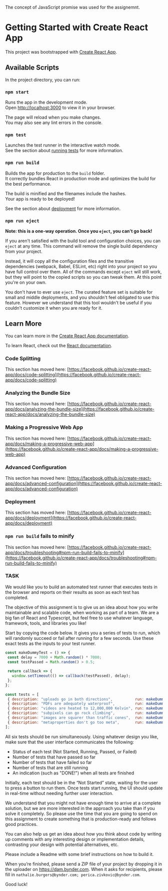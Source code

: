 The concept of JavaScript promise was used for the assignemnt.



# Getting Started with Create React App

This project was bootstrapped with [Create React App](https://github.com/facebook/create-react-app).

## Available Scripts

In the project directory, you can run:

### `npm start`

Runs the app in the development mode.\
Open [http://localhost:3000](http://localhost:3000) to view it in your browser.

The page will reload when you make changes.\
You may also see any lint errors in the console.

### `npm test`

Launches the test runner in the interactive watch mode.\
See the section about [running tests](https://facebook.github.io/create-react-app/docs/running-tests) for more information.

### `npm run build`

Builds the app for production to the `build` folder.\
It correctly bundles React in production mode and optimizes the build for the best performance.

The build is minified and the filenames include the hashes.\
Your app is ready to be deployed!

See the section about [deployment](https://facebook.github.io/create-react-app/docs/deployment) for more information.

### `npm run eject`

**Note: this is a one-way operation. Once you `eject`, you can't go back!**

If you aren't satisfied with the build tool and configuration choices, you can `eject` at any time. This command will remove the single build dependency from your project.

Instead, it will copy all the configuration files and the transitive dependencies (webpack, Babel, ESLint, etc) right into your project so you have full control over them. All of the commands except `eject` will still work, but they will point to the copied scripts so you can tweak them. At this point you're on your own.

You don't have to ever use `eject`. The curated feature set is suitable for small and middle deployments, and you shouldn't feel obligated to use this feature. However we understand that this tool wouldn't be useful if you couldn't customize it when you are ready for it.

## Learn More

You can learn more in the [Create React App documentation](https://facebook.github.io/create-react-app/docs/getting-started).

To learn React, check out the [React documentation](https://reactjs.org/).

### Code Splitting

This section has moved here: [https://facebook.github.io/create-react-app/docs/code-splitting](https://facebook.github.io/create-react-app/docs/code-splitting)

### Analyzing the Bundle Size

This section has moved here: [https://facebook.github.io/create-react-app/docs/analyzing-the-bundle-size](https://facebook.github.io/create-react-app/docs/analyzing-the-bundle-size)

### Making a Progressive Web App

This section has moved here: [https://facebook.github.io/create-react-app/docs/making-a-progressive-web-app](https://facebook.github.io/create-react-app/docs/making-a-progressive-web-app)

### Advanced Configuration

This section has moved here: [https://facebook.github.io/create-react-app/docs/advanced-configuration](https://facebook.github.io/create-react-app/docs/advanced-configuration)

### Deployment

This section has moved here: [https://facebook.github.io/create-react-app/docs/deployment](https://facebook.github.io/create-react-app/docs/deployment)

### `npm run build` fails to minify

This section has moved here: [https://facebook.github.io/create-react-app/docs/troubleshooting#npm-run-build-fails-to-minify](https://facebook.github.io/create-react-app/docs/troubleshooting#npm-run-build-fails-to-minify)




### TASK

We would like you to build an automated test runner that executes tests in the 
browser and reports on their results as soon as each test has completed.
 
The objective of this assignment is to give us an idea about how you write maintainable and 
scalable code, when working as part of a team. We are a big fan of React and Typescript, but feel 
free to use whatever language, framework, tools, and libraries you like!

Start by copying the code below. It gives you a series of tests to run, which will randomly succeed 
or fail after running for a few seconds. Use these exact tests as the inputs to your test runner.


```javascript
const makeDummyTest = () => {
 const delay = 7000 + Math.random() * 7000;
 const testPassed = Math.random() > 0.5;
 
 return callback => {
   window.setTimeout(() => callback(testPassed), delay);
 };
};
 
const tests = [
 { description: "uploads go in both directions",          run: makeDummyTest() },
 { description: "PDFs are adequately waterproof",         run: makeDummyTest() },
 { description: "videos are heated to 12,000,000 Kelvin", run: makeDummyTest() },
 { description: "subpixels can go rock climbing",         run: makeDummyTest() },
 { description: "images are squarer than traffic cones",  run: makeDummyTest() },
 { description: "metaproperties don't go too meta",       run: makeDummyTest() },
];
```

 
All six tests should be run simultaneously. Using whatever design you like, make sure
that the user interface communicates the following:
 
- Status of each test (Not Started, Running, Passed, or Failed)
- Number of tests that have passed so far
- Number of tests that have failed so far
- Number of tests that are still running
- An indication (such as "DONE!") when all tests are finished 
 
Initially, each test should be in the “Not Started” state, waiting for the user to
press a button to run them. Once tests start running, the UI should update in
real-time without needing further user interaction.
 
We understand that you might not have enough time to arrive at a complete solution, 
but we are more interested in the approach you take than if you solve it completely. 
So please use the time that you are going to spend on this assignment to create something 
that is production-ready and follows good practices.
 
You can also help us get an idea about how you think about code by writing up comments 
with any interesting design or implementation details, contrasting your design with 
potential alternatives, etc.
 
Please include
a Readme with some brief instructions on how to build it.
 
When you’re finished, please send a ZIP file of your project by dropping it in the 
uploader on https://dam.bynder.com. When it asks for recipients, please fill in 
`nathalie.burgers@bynder.com; perica.zivkovic@bynder.com`.



Good luck!
